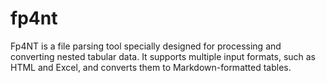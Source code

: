 # fp4nt
Fp4NT is a file parsing tool specially designed for processing and converting nested tabular data. It supports multiple input formats, such as HTML and Excel, and converts them to Markdown-formatted tables.
